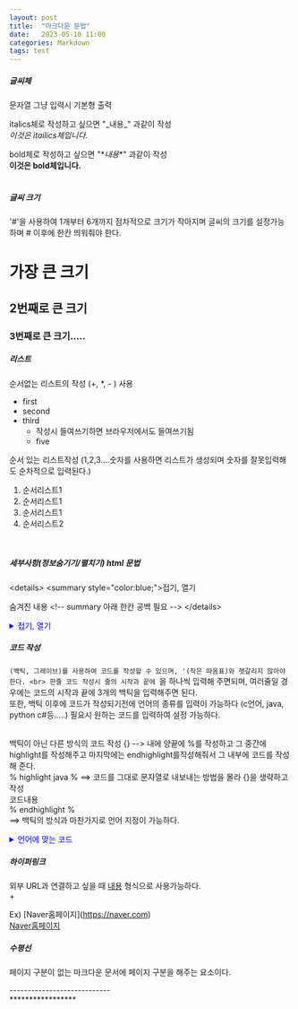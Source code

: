 ```yaml
---
layout: post
title:  "마크다운 문법"
date:   2023-05-10 11:00
categories: Markdown
tags: test
---
```

##### 글씨체 <br>
문자열 그냥 입력시 기본형 출력

italics체로 작성하고 싶으면 "\_내용_" 과같이 작성<br>
_이것은 itailics체입니다._

bold체로 작성하고 싶으면 "\**내용**" 과같이 작성 <br>
**이것은 bold체입니다.**<br><br>


##### 글씨 크기
'#'을 사용하여 1개부터 6개까지 점차적으로 크기가 작아지며 글씨의 크기를 설정가능하며 # 이후에 한칸 띄워줘야 한다. 
# 가장 큰 크기

## 2번째로 큰 크기

### 3번째로 큰 크기.....

##### 리스트 
순서없는 리스트의 작성 (+, *, - ) 사용
* first
* second
* third
	* 작성시 들여쓰기하면 브라우저에서도 들여쓰기됨
	+ five

순서 있는 리스트작성 (1,2,3....숫자를 사용하면 리스트가 생성되며 숫자를 잘못입력해도 순차적으로 입력된다.)
1. 순서리스트1
1. 순서리스트1
1. 순서리스트1
2. 순서리스트2
<br>



##### 세부사항(정보숨기기/펼치기) html 문법
\<details>
\<summary style="color:blue;">접기, 열기</summary>

숨겨진 내용 \<!-- summary 아래 한칸 공백 필요 -->
\</details>

<details>
<summary style="color:blue;">접기, 열기</summary>

숨겨진 내용 <!-- summary 아래 한칸 공백 필요 -->
</details>

##### 코드 작성
`(백틱, 그레이브)를 사용하여 코드를 작성할 수 있으며, '(작은 따옴표)와 헷갈리지 않아야 한다. <br>
한줄 코드 작성시 줄의 시작과 끝에 `을 하나씩 입력해 주면되며, 여러줄일 경우에는 코드의 시작과 끝에 3개의 백틱을 입력해주면 된다. <br>
또한, 백틱 이후에 코드가 작성되기전에 언어의 종류를 입력이 가능하다 (c언어, java, python c#등.....) 필요시 원하는 코드를 입력하여 설정 가능하다.<br><br>

백틱이 아닌 다른 방식의 코드 작성
{}   --> 내에 양끝에 %를 작성하고 그 중간에 highlight를 작성해주고 마지막에는 endhighlight를작성해줘서 그 내부에 코드를 작성해 준다. <br>
% highlight java % ==> 코드를 그대로 문자열로 내보내는 방법을 몰라 {}을 생략하고 작성<br>
코드내용<br>
% endhighlight %<br>
==> 백틱의 방식과 마찬가지로 언어 지정이 가능하다.


<details>
<summary style="color:blue;">언어에 맞는 코드</summary>

Actionscript (as, as3, actionscript)
Applescript (applescript)
bash (bash, sh)
C (c, h)
Clojure (clojure)
C++ (c++, cpp, hpp)
C# (c#, csharp, cs)
CSS (css)
diff (diff)
Dylan (dylan)
Erlang (erlang, erl, er)
HTML (html, htm)
Java (java)
JavaScript (javascript, js, jscript)
JSP (jsp)
Make (make, basemake, makefile)
Objective-C (objective-c)
OCaml (ocaml)
Perl (perl, pl)
PHP (php)
Python (python, py)
RHTML (erb, rhtml)
Ruby (ruby, rb)
Scala (scala)
Scheme (scheme)
Smalltalk (smalltalk)
Smarty (smarty)
SQL (sql)
XML (xml, xsd)
XSLT (xslt)
YAML (yaml, yml)
</details>


##### 하이퍼링크
외부 URL과 연결하고 싶을 때 [내용](링크주소) 형식으로 사용가능하다.<br>+
 
Ex) \[Naver홈페이지](https://naver.com) <br>
 [Naver홈페이지](https://naver.com)

##### 수평선
<p>페이지 구분이 없는 마크다운 문서에 페이지 구분을 해주는 요소이다.</p>
<p>----------------------------<br>*****************</p>




